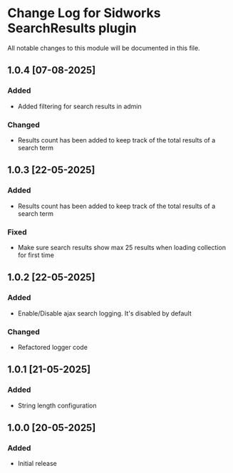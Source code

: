 # Change Log for Sidworks SearchResults plugin
All notable changes to this module will be documented in this file.

## 1.0.4 [07-08-2025]
### Added
- Added filtering for search results in admin

### Changed
- Results count has been added to keep track of the total results of a search term

## 1.0.3 [22-05-2025]
### Added
- Results count has been added to keep track of the total results of a search term

### Fixed
- Make sure search results show max 25 results when loading collection for first time 

## 1.0.2 [22-05-2025]
### Added
- Enable/Disable ajax search logging. It's disabled by default

### Changed
- Refactored logger code 

## 1.0.1 [21-05-2025]
### Added
- String length configuration

## 1.0.0 [20-05-2025]
### Added
- Initial release
